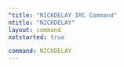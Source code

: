 ```yaml
---
^title: "NICKDELAY IRC Command"
ntitle: "NICKDELAY"
layout: command
notstarted: true

command: NICKDELAY
---
```

